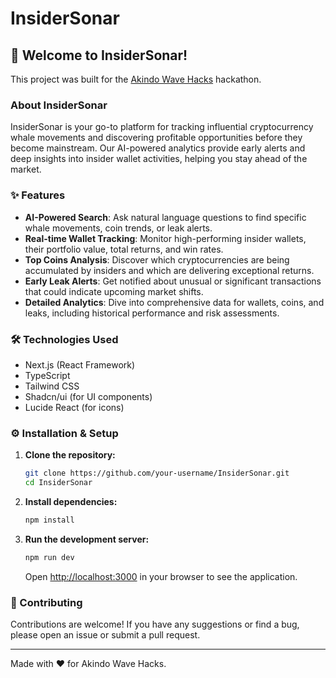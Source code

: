 # InsiderSonar

## 🚀 Welcome to InsiderSonar!

This project was built for the [Akindo Wave Hacks](https://app.akindo.io/wave-hacks/JB29Nk61kfQpLPKr) hackathon.

### About InsiderSonar

InsiderSonar is your go-to platform for tracking influential cryptocurrency whale movements and discovering profitable opportunities before they become mainstream. Our AI-powered analytics provide early alerts and deep insights into insider wallet activities, helping you stay ahead of the market.

### ✨ Features

- **AI-Powered Search**: Ask natural language questions to find specific whale movements, coin trends, or leak alerts.
- **Real-time Wallet Tracking**: Monitor high-performing insider wallets, their portfolio value, total returns, and win rates.
- **Top Coins Analysis**: Discover which cryptocurrencies are being accumulated by insiders and which are delivering exceptional returns.
- **Early Leak Alerts**: Get notified about unusual or significant transactions that could indicate upcoming market shifts.
- **Detailed Analytics**: Dive into comprehensive data for wallets, coins, and leaks, including historical performance and risk assessments.

### 🛠️ Technologies Used

- Next.js (React Framework)
- TypeScript
- Tailwind CSS
- Shadcn/ui (for UI components)
- Lucide React (for icons)

### ⚙️ Installation & Setup

1.  **Clone the repository:**
    ```bash
    git clone https://github.com/your-username/InsiderSonar.git
    cd InsiderSonar
    ```
2.  **Install dependencies:**
    ```bash
    npm install
    ```
3.  **Run the development server:**
    ```bash
    npm run dev
    ```
    Open [http://localhost:3000](http://localhost:3000) in your browser to see the application.

### 🙏 Contributing

Contributions are welcome! If you have any suggestions or find a bug, please open an issue or submit a pull request.

---

Made with ❤️ for Akindo Wave Hacks.
